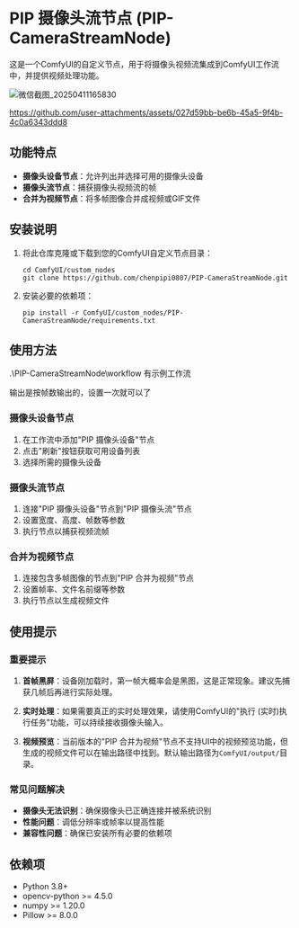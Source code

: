 # PIP 摄像头流节点 (PIP-CameraStreamNode)

这是一个ComfyUI的自定义节点，用于将摄像头视频流集成到ComfyUI工作流中，并提供视频处理功能。

![微信截图_20250411165830](https://github.com/user-attachments/assets/2df39cca-f2a2-43a0-9c98-fcf78add6e5b)



https://github.com/user-attachments/assets/027d59bb-be6b-45a5-9f4b-4c0a6343ddd8




## 功能特点

- **摄像头设备节点**：允许列出并选择可用的摄像头设备
- **摄像头流节点**：捕获摄像头视频流的帧
- **合并为视频节点**：将多帧图像合并成视频或GIF文件

## 安装说明

1. 将此仓库克隆或下载到您的ComfyUI自定义节点目录：
   ```
   cd ComfyUI/custom_nodes
   git clone https://github.com/chenpipi0807/PIP-CameraStreamNode.git
   ```

2. 安装必要的依赖项：
   ```
   pip install -r ComfyUI/custom_nodes/PIP-CameraStreamNode/requirements.txt
   ```

## 使用方法

.\PIP-CameraStreamNode\workflow 有示例工作流

输出是按帧数输出的，设置一次就可以了

### 摄像头设备节点

1. 在工作流中添加"PIP 摄像头设备"节点
2. 点击"刷新"按钮获取可用设备列表
3. 选择所需的摄像头设备

### 摄像头流节点

1. 连接"PIP 摄像头设备"节点到"PIP 摄像头流"节点
2. 设置宽度、高度、帧数等参数
3. 执行节点以捕获视频流帧

### 合并为视频节点

1. 连接包含多帧图像的节点到"PIP 合并为视频"节点
2. 设置帧率、文件名前缀等参数
3. 执行节点以生成视频文件

## 使用提示

### 重要提示

1. **首帧黑屏**：设备刚加载时，第一帧大概率会是黑图，这是正常现象。建议先捕获几帧后再进行实际处理。

2. **实时处理**：如果需要真正的实时处理效果，请使用ComfyUI的"执行 (实时)执行任务"功能，可以持续接收摄像头输入。

3. **视频预览**：当前版本的"PIP 合并为视频"节点不支持UI中的视频预览功能，但生成的视频文件可以在输出路径中找到。默认输出路径为`ComfyUI/output/`目录。

### 常见问题解决

- **摄像头无法识别**：确保摄像头已正确连接并被系统识别
- **性能问题**：调低分辨率或帧率以提高性能
- **兼容性问题**：确保已安装所有必要的依赖项

## 依赖项

- Python 3.8+
- opencv-python >= 4.5.0
- numpy >= 1.20.0
- Pillow >= 8.0.0



